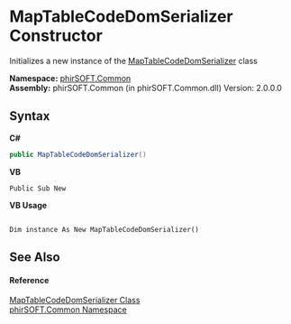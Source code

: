 # MapTableCodeDomSerializer Constructor 
 

Initializes a new instance of the <a href="7c9e6a26-8e04-313a-a3a0-4e6f399405f4">MapTableCodeDomSerializer</a> class

**Namespace:**&nbsp;<a href="e822f0a1-f524-76ce-c72d-9a62b8c4e673">phirSOFT.Common</a><br />**Assembly:**&nbsp;phirSOFT.Common (in phirSOFT.Common.dll) Version: 2.0.0.0

## Syntax

**C#**<br />
``` C#
public MapTableCodeDomSerializer()
```

**VB**<br />
``` VB
Public Sub New
```

**VB Usage**<br />
``` VB Usage

Dim instance As New MapTableCodeDomSerializer()
```


## See Also


#### Reference
<a href="7c9e6a26-8e04-313a-a3a0-4e6f399405f4">MapTableCodeDomSerializer Class</a><br /><a href="e822f0a1-f524-76ce-c72d-9a62b8c4e673">phirSOFT.Common Namespace</a><br />